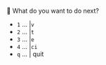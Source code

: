 🚀 What do you want to do next?

- `1` ... |`v`
- `2` ... |`t`
- `3` ... |`e`
- `4` ... |`ci`
- `q` ... | quit
